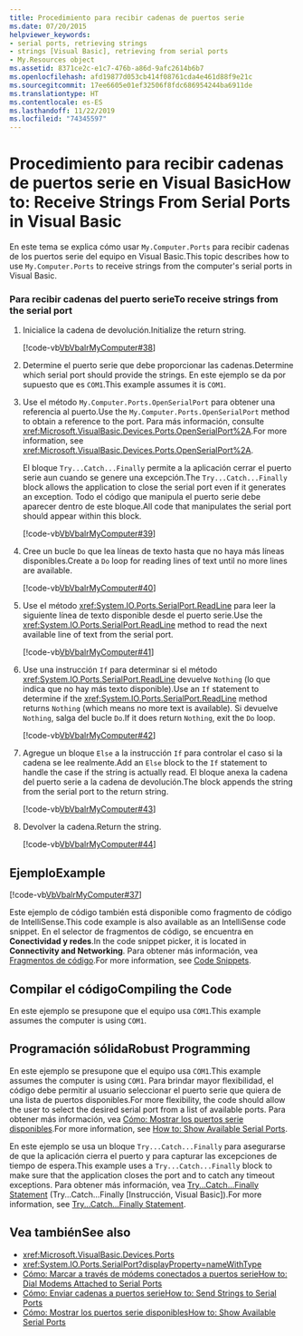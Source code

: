 ```yaml
---
title: Procedimiento para recibir cadenas de puertos serie
ms.date: 07/20/2015
helpviewer_keywords:
- serial ports, retrieving strings
- strings [Visual Basic], retrieving from serial ports
- My.Resources object
ms.assetid: 8371ce2c-e1c7-476b-a86d-9afc2614b6b7
ms.openlocfilehash: afd19877d053cb414f08761cda4e461d88f9e21c
ms.sourcegitcommit: 17ee6605e01ef32506f8fdc686954244ba6911de
ms.translationtype: HT
ms.contentlocale: es-ES
ms.lasthandoff: 11/22/2019
ms.locfileid: "74345597"
---
```

# <a name="how-to-receive-strings-from-serial-ports-in-visual-basic"></a><span data-ttu-id="d6af5-102">Procedimiento para recibir cadenas de puertos serie en Visual Basic</span><span class="sxs-lookup"><span data-stu-id="d6af5-102">How to: Receive Strings From Serial Ports in Visual Basic</span></span>

<span data-ttu-id="d6af5-103">En este tema se explica cómo usar `My.Computer.Ports` para recibir cadenas de los puertos serie del equipo en Visual Basic.</span><span class="sxs-lookup"><span data-stu-id="d6af5-103">This topic describes how to use `My.Computer.Ports` to receive strings from the computer's serial ports in Visual Basic.</span></span>  
  
### <a name="to-receive-strings-from-the-serial-port"></a><span data-ttu-id="d6af5-104">Para recibir cadenas del puerto serie</span><span class="sxs-lookup"><span data-stu-id="d6af5-104">To receive strings from the serial port</span></span>  
  
1. <span data-ttu-id="d6af5-105">Inicialice la cadena de devolución.</span><span class="sxs-lookup"><span data-stu-id="d6af5-105">Initialize the return string.</span></span>  
  
     [!code-vb[VbVbalrMyComputer#38](~/samples/snippets/visualbasic/VS_Snippets_VBCSharp/VbVbalrMyComputer/VB/Class2.vb#38)]  
  
2. <span data-ttu-id="d6af5-106">Determine el puerto serie que debe proporcionar las cadenas.</span><span class="sxs-lookup"><span data-stu-id="d6af5-106">Determine which serial port should provide the strings.</span></span> <span data-ttu-id="d6af5-107">En este ejemplo se da por supuesto que es `COM1`.</span><span class="sxs-lookup"><span data-stu-id="d6af5-107">This example assumes it is `COM1`.</span></span>  
  
3. <span data-ttu-id="d6af5-108">Use el método `My.Computer.Ports.OpenSerialPort` para obtener una referencia al puerto.</span><span class="sxs-lookup"><span data-stu-id="d6af5-108">Use the `My.Computer.Ports.OpenSerialPort` method to obtain a reference to the port.</span></span> <span data-ttu-id="d6af5-109">Para más información, consulte <xref:Microsoft.VisualBasic.Devices.Ports.OpenSerialPort%2A>.</span><span class="sxs-lookup"><span data-stu-id="d6af5-109">For more information, see <xref:Microsoft.VisualBasic.Devices.Ports.OpenSerialPort%2A>.</span></span>  
  
     <span data-ttu-id="d6af5-110">El bloque `Try...Catch...Finally` permite a la aplicación cerrar el puerto serie aun cuando se genere una excepción.</span><span class="sxs-lookup"><span data-stu-id="d6af5-110">The `Try...Catch...Finally` block allows the application to close the serial port even if it generates an exception.</span></span> <span data-ttu-id="d6af5-111">Todo el código que manipula el puerto serie debe aparecer dentro de este bloque.</span><span class="sxs-lookup"><span data-stu-id="d6af5-111">All code that manipulates the serial port should appear within this block.</span></span>  
  
     [!code-vb[VbVbalrMyComputer#39](~/samples/snippets/visualbasic/VS_Snippets_VBCSharp/VbVbalrMyComputer/VB/Class2.vb#39)]  
  
4. <span data-ttu-id="d6af5-112">Cree un bucle `Do` que lea líneas de texto hasta que no haya más líneas disponibles.</span><span class="sxs-lookup"><span data-stu-id="d6af5-112">Create a `Do` loop for reading lines of text until no more lines are available.</span></span>  
  
     [!code-vb[VbVbalrMyComputer#40](~/samples/snippets/visualbasic/VS_Snippets_VBCSharp/VbVbalrMyComputer/VB/Class2.vb#40)]  
  
5. <span data-ttu-id="d6af5-113">Use el método <xref:System.IO.Ports.SerialPort.ReadLine> para leer la siguiente línea de texto disponible desde el puerto serie.</span><span class="sxs-lookup"><span data-stu-id="d6af5-113">Use the <xref:System.IO.Ports.SerialPort.ReadLine> method to read the next available line of text from the serial port.</span></span>  
  
     [!code-vb[VbVbalrMyComputer#41](~/samples/snippets/visualbasic/VS_Snippets_VBCSharp/VbVbalrMyComputer/VB/Class2.vb#41)]  
  
6. <span data-ttu-id="d6af5-114">Use una instrucción `If` para determinar si el método <xref:System.IO.Ports.SerialPort.ReadLine> devuelve `Nothing` (lo que indica que no hay más texto disponible).</span><span class="sxs-lookup"><span data-stu-id="d6af5-114">Use an `If` statement to determine if the <xref:System.IO.Ports.SerialPort.ReadLine> method returns `Nothing` (which means no more text is available).</span></span> <span data-ttu-id="d6af5-115">Si devuelve `Nothing`, salga del bucle `Do`.</span><span class="sxs-lookup"><span data-stu-id="d6af5-115">If it does return `Nothing`, exit the `Do` loop.</span></span>  
  
     [!code-vb[VbVbalrMyComputer#42](~/samples/snippets/visualbasic/VS_Snippets_VBCSharp/VbVbalrMyComputer/VB/Class2.vb#42)]  
  
7. <span data-ttu-id="d6af5-116">Agregue un bloque `Else` a la instrucción `If` para controlar el caso si la cadena se lee realmente.</span><span class="sxs-lookup"><span data-stu-id="d6af5-116">Add an `Else` block to the `If` statement to handle the case if the string is actually read.</span></span> <span data-ttu-id="d6af5-117">El bloque anexa la cadena del puerto serie a la cadena de devolución.</span><span class="sxs-lookup"><span data-stu-id="d6af5-117">The block appends the string from the serial port to the return string.</span></span>  
  
     [!code-vb[VbVbalrMyComputer#43](~/samples/snippets/visualbasic/VS_Snippets_VBCSharp/VbVbalrMyComputer/VB/Class2.vb#43)]  
  
8. <span data-ttu-id="d6af5-118">Devolver la cadena.</span><span class="sxs-lookup"><span data-stu-id="d6af5-118">Return the string.</span></span>  
  
     [!code-vb[VbVbalrMyComputer#44](~/samples/snippets/visualbasic/VS_Snippets_VBCSharp/VbVbalrMyComputer/VB/Class2.vb#44)]  
  
## <a name="example"></a><span data-ttu-id="d6af5-119">Ejemplo</span><span class="sxs-lookup"><span data-stu-id="d6af5-119">Example</span></span>  

 [!code-vb[VbVbalrMyComputer#37](~/samples/snippets/visualbasic/VS_Snippets_VBCSharp/VbVbalrMyComputer/VB/Class2.vb#37)]  
  
 <span data-ttu-id="d6af5-120">Este ejemplo de código también está disponible como fragmento de código de IntelliSense.</span><span class="sxs-lookup"><span data-stu-id="d6af5-120">This code example is also available as an IntelliSense code snippet.</span></span> <span data-ttu-id="d6af5-121">En el selector de fragmentos de código, se encuentra en **Conectividad y redes**.</span><span class="sxs-lookup"><span data-stu-id="d6af5-121">In the code snippet picker, it is located in **Connectivity and Networking**.</span></span> <span data-ttu-id="d6af5-122">Para obtener más información, vea [Fragmentos de código](/visualstudio/ide/code-snippets).</span><span class="sxs-lookup"><span data-stu-id="d6af5-122">For more information, see [Code Snippets](/visualstudio/ide/code-snippets).</span></span>  
  
## <a name="compiling-the-code"></a><span data-ttu-id="d6af5-123">Compilar el código</span><span class="sxs-lookup"><span data-stu-id="d6af5-123">Compiling the Code</span></span>  

 <span data-ttu-id="d6af5-124">En este ejemplo se presupone que el equipo usa `COM1`.</span><span class="sxs-lookup"><span data-stu-id="d6af5-124">This example assumes the computer is using `COM1`.</span></span>  
  
## <a name="robust-programming"></a><span data-ttu-id="d6af5-125">Programación sólida</span><span class="sxs-lookup"><span data-stu-id="d6af5-125">Robust Programming</span></span>  

 <span data-ttu-id="d6af5-126">En este ejemplo se presupone que el equipo usa `COM1`.</span><span class="sxs-lookup"><span data-stu-id="d6af5-126">This example assumes the computer is using `COM1`.</span></span> <span data-ttu-id="d6af5-127">Para brindar mayor flexibilidad, el código debe permitir al usuario seleccionar el puerto serie que quiera de una lista de puertos disponibles.</span><span class="sxs-lookup"><span data-stu-id="d6af5-127">For more flexibility, the code should allow the user to select the desired serial port from a list of available ports.</span></span> <span data-ttu-id="d6af5-128">Para obtener más información, vea [Cómo: Mostrar los puertos serie disponibles](../../../../visual-basic/developing-apps/programming/computer-resources/how-to-show-available-serial-ports.md).</span><span class="sxs-lookup"><span data-stu-id="d6af5-128">For more information, see [How to: Show Available Serial Ports](../../../../visual-basic/developing-apps/programming/computer-resources/how-to-show-available-serial-ports.md).</span></span>  
  
 <span data-ttu-id="d6af5-129">En este ejemplo se usa un bloque `Try...Catch...Finally` para asegurarse de que la aplicación cierra el puerto y para capturar las excepciones de tiempo de espera.</span><span class="sxs-lookup"><span data-stu-id="d6af5-129">This example uses a `Try...Catch...Finally` block to make sure that the application closes the port and to catch any timeout exceptions.</span></span> <span data-ttu-id="d6af5-130">Para obtener más información, vea [Try...Catch...Finally Statement](../../../../visual-basic/language-reference/statements/try-catch-finally-statement.md) (Try...Catch...Finally [Instrucción, Visual Basic]).</span><span class="sxs-lookup"><span data-stu-id="d6af5-130">For more information, see [Try...Catch...Finally Statement](../../../../visual-basic/language-reference/statements/try-catch-finally-statement.md).</span></span>  
  
## <a name="see-also"></a><span data-ttu-id="d6af5-131">Vea también</span><span class="sxs-lookup"><span data-stu-id="d6af5-131">See also</span></span>

- <xref:Microsoft.VisualBasic.Devices.Ports>
- <xref:System.IO.Ports.SerialPort?displayProperty=nameWithType>
- [<span data-ttu-id="d6af5-132">Cómo: Marcar a través de módems conectados a puertos serie</span><span class="sxs-lookup"><span data-stu-id="d6af5-132">How to: Dial Modems Attached to Serial Ports</span></span>](../../../../visual-basic/developing-apps/programming/computer-resources/how-to-dial-modems-attached-to-serial-ports.md)
- [<span data-ttu-id="d6af5-133">Cómo: Enviar cadenas a puertos serie</span><span class="sxs-lookup"><span data-stu-id="d6af5-133">How to: Send Strings to Serial Ports</span></span>](../../../../visual-basic/developing-apps/programming/computer-resources/how-to-send-strings-to-serial-ports.md)
- [<span data-ttu-id="d6af5-134">Cómo: Mostrar los puertos serie disponibles</span><span class="sxs-lookup"><span data-stu-id="d6af5-134">How to: Show Available Serial Ports</span></span>](../../../../visual-basic/developing-apps/programming/computer-resources/how-to-show-available-serial-ports.md)
